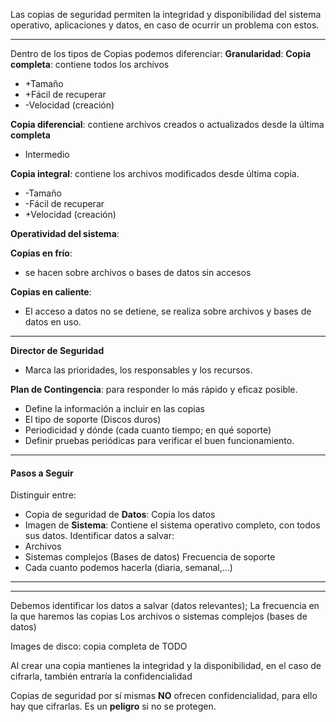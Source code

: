 Las copias de seguridad permiten la integridad y disponibilidad del sistema operativo, aplicaciones y datos, en caso de ocurrir un problema con estos.

---
Dentro de los tipos de Copias podemos diferenciar:
**Granularidad**:
 **Copia completa**: contiene todos los archivos
  - +Tamaño
  - +Fácil de recuperar
  - -Velocidad (creación)

 **Copia diferencial**: contiene archivos creados o actualizados desde la última **completa** 
  - Intermedio

 **Copia integral**: contiene los archivos modificados desde última copia. 
  - -Tamaño
  - -Fácil de recuperar
  - +Velocidad (creación)

**Operatividad del sistema**:

 **Copias en frío**: 
  - se hacen sobre archivos o bases de datos sin accesos
 
 **Copias en caliente**: 
  - El acceso a datos no se detiene, se realiza sobre archivos y bases de datos en uso.







---
**Director de Seguridad**
 - Marca las prioridades, los responsables y los recursos.

**Plan de Contingencia**: para responder lo más rápido y eficaz posible.
 - Define la información a incluir en las copias
 - El tipo de soporte (Discos duros)
 - Periodicidad y dónde (cada cuanto tiempo; en qué soporte)
 - Definir pruebas periódicas para verificar el buen funcionamiento.

---
#### Pasos a Seguir
Distinguir entre: 
 - Copia de seguridad de **Datos**: Copia los datos
 - Imagen de **Sistema**: Contiene el sistema operativo completo, con todos sus datos.
 Identificar datos a salvar:
  - Archivos
  - Sistemas complejos (Bases de datos)
 Frecuencia de soporte
  - Cada cuanto podemos hacerla (diaria, semanal,...)

---


---

Debemos identificar los datos a salvar (datos relevantes); 
La frecuencia en la que haremos las copias
Los archivos o sistemas complejos (bases de datos)

Images de disco: copia completa de TODO

Al crear una copia mantienes la integridad y la disponibilidad, en el caso de cifrarla, también entraría la confidencialidad

Copias de seguridad por sí mismas **NO** ofrecen confidencialidad, para ello hay que cifrarlas. Es un **peligro** si no se protegen.
